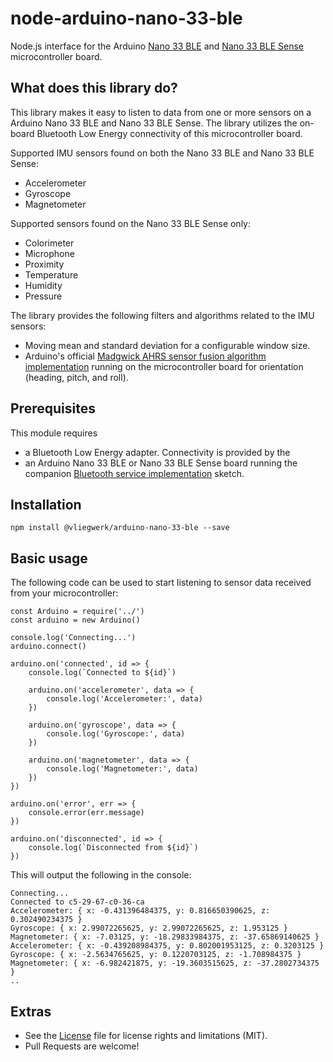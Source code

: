 # node-arduino-nano-33-ble

Node.js interface for the Arduino [Nano 33 BLE](https://www.arduino.cc/en/Guide/NANO33BLE) and
[Nano 33 BLE Sense](https://www.arduino.cc/en/Guide/NANO33BLESense) microcontroller board.

## What does this library do?

This library makes it easy to listen to data from one or more sensors on a Arduino Nano 33 BLE and Nano 33 BLE Sense. The library utilizes the on-board Bluetooth Low Energy connectivity of this microcontroller board.

Supported IMU sensors found on both the Nano 33 BLE and Nano 33 BLE Sense:

-   Accelerometer
-   Gyroscope
-   Magnetometer

Supported sensors found on the Nano 33 BLE Sense only:

-   Colorimeter
-   Microphone
-   Proximity
-   Temperature
-   Humidity
-   Pressure

The library provides the following filters and algorithms related to the IMU sensors:

-   Moving mean and standard deviation for a configurable window size.
-   Arduino's official [Madgwick AHRS sensor fusion algorithm implementation](https://github.com/arduino-libraries/MadgwickAHRS) running on the microcontroller board for orientation (heading, pitch, and roll).

## Prerequisites

This module requires 

- a Bluetooth Low Energy adapter. Connectivity is provided by the 
- an Arduino Nano 33 BLE or Nano 33 BLE Sense board running the companion [Bluetooth service implementation](https://github.com/njanssen/arduino-nano-33-ble) sketch.

## Installation

```
npm install @vliegwerk/arduino-nano-33-ble --save
```

## Basic usage

The following code can be used to start listening to sensor data received from your microcontroller:

```
const Arduino = require('../')
const arduino = new Arduino()

console.log('Connecting...')
arduino.connect()

arduino.on('connected', id => {
	console.log(`Connected to ${id}`)

	arduino.on('accelerometer', data => {
		console.log('Accelerometer:', data)
	})

	arduino.on('gyroscope', data => {
		console.log('Gyroscope:', data)
	})

	arduino.on('magnetometer', data => {
		console.log('Magnetometer:', data)
	})
})

arduino.on('error', err => {
	console.error(err.message)
})

arduino.on('disconnected', id => {
	console.log(`Disconnected from ${id}`)
})
```

This will output the following in the console:

```
Connecting...
Connected to c5-29-67-c0-36-ca
Accelerometer: { x: -0.431396484375, y: 0.816650390625, z: 0.302490234375 }
Gyroscope: { x: 2.99072265625, y: 2.99072265625, z: 1.953125 }
Magnetometer: { x: -7.03125, y: -18.29833984375, z: -37.65869140625 }
Accelerometer: { x: -0.439208984375, y: 0.802001953125, z: 0.3203125 }
Gyroscope: { x: -2.5634765625, y: 0.1220703125, z: -1.708984375 }
Magnetometer: { x: -6.982421875, y: -19.3603515625, z: -37.2802734375 }
..
```

## Extras

-   See the [License](LICENSE) file for license rights and limitations (MIT).
-   Pull Requests are welcome!
